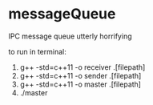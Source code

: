 # messageQueue
IPC message queue
utterly horrifying

to run in terminal:
1) g++ -std=c++11 -o receiver .[filepath]
2) g++ -std=c++11 -o sender .[filepath]
3) g++ -std=c++11 -o master .[filepath]
4) ./master
